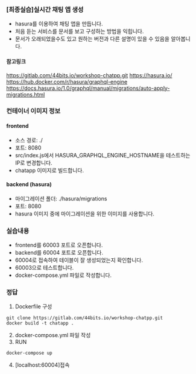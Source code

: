 ### [최종실습]실시간 채팅 앱 생성
- hasura를 이용하여 채팅 앱을 만듭니다.
- 처음 듣는 서비스를 문서를 보고 구성하는 방법을 익힙니다.
- 문서가 오래되었을수도 있고 원하는 버전과 다른 설명이 있을 수 있음을 알아봅니다.

#### 참고링크
https://gitlab.com/44bits.io/workshop-chatpp.git
https://hasura.io/
https://hub.docker.com/r/hasura/graphql-engine
https://docs.hasura.io/1.0/graphql/manual/migrations/auto-apply-migrations.html

### 컨테이너 이미지 정보
#### frontend
- 소스 경로: ./
- 포트: 8080
- src/index.js에서 HASURA_GRAPHQL_ENGINE_HOSTNAME을 테스트하는 IP로 변경합니다.
- chatapp 이미지로 빌드합니다.
#### backend (hasura)
- 마이그레이션 폴더: ./hasura/migrations
- 포트: 8080
- hasura 이미지 중에 마이그레이션을 위한 이미지를 사용합니다.

### 실습내용
- frontend를 60003 포트로 오픈합니다.
- backend를 60004 포트로 오픈합니다.
- 60004로 접속하여 테이블이 잘 생성되었는지 확인합니다.
- 60003으로 테스트합니다.
- docker-compose.yml 파일로 작성합니다.

### 정답
1. Dockerfile 구성
```
git clone https://gitlab.com/44bits.io/workshop-chatpp.git
docker build -t chatapp .
```
2. docker-compose.yml 파일 작성
3. RUN
```
docker-compose up
```
4. [localhost:60004]접속